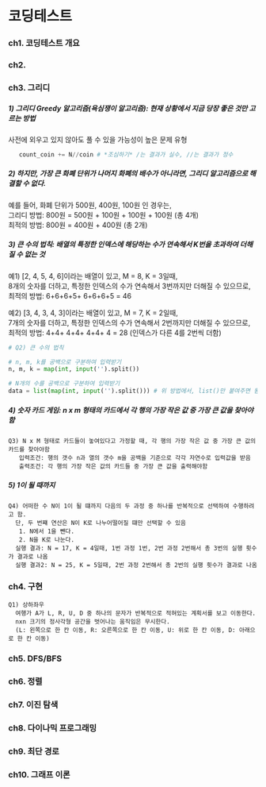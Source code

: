 # 코딩테스트

### ch1. 코딩테스트 개요


### ch2. 


### ch3. 그리디

##### 1) 그리디 Greedy 알고리즘(욕심쟁이 알고리즘): 현재 상황에서 지금 당장 좋은 것만 고르는 방법
   사전에 외우고 있지 않아도 풀 수 있을 가능성이 높은 문제 유형
   
```python
   count_coin += N//coin # *조심하기* /는 결과가 실수, //는 결과가 정수
```
       
##### 2) 하지만, 가장 큰 화폐 단위가 나머지 화폐의 배수가 아니라면, 그리디 알고리즘으로 해결할 수 없다. 
 예를 들어, 화폐 단위가 500원, 400원, 100원 인 경우는, <br>
 그리디 방법: 800원 = 500원 + 100원 + 100원 + 100원 (총 4개) <br>
 최적의 방법: 800원 = 400원 + 400원 (총 2개)


##### 3) 큰 수의 법칙: 배열의 특정한 인덱스에 해당하는 수가 연속해서 K번을 초과하여 더해질 수 없는 것
 예1) [2, 4, 5, 4, 6]이라는 배열이 있고, M = 8, K = 3일때,  <br>
 8개의 숫자를 더하고, 특정한 인덱스의 수가 연속해서 3번까지만 더해질 수 있으므로, <br>
 최적의 방법: 6+6+6+5+ 6+6+6+5 = 46
       
 예2) [3, 4, 3, 4, 3]이라는 배열이 있고, M = 7, K = 2일때,  <br>
 7개의 숫자를 더하고, 특정한 인덱스의 수가 연속해서 2번까지만 더해질 수 있으므로, <br>
 최적의 방법: 4+4+ 4+4+ 4+4+ 4 = 28 (인덱스가 다른 4를 2번씩 더함)
 
 
```python
# Q2) 큰 수의 법칙

# n, m, k를 공백으로 구분하여 입력받기
n, m, k = map(int, input('').split())

# N개의 수를 공백으로 구분하여 입력받기
data = list(map(int, input('').split())) # 위 방법에서, list()만 붙여주면 됨

```
 
##### 4) 숫자 카드 게임: n x m 형태의 카드에서 각 행의 가장 작은 값 중 가장 큰 값을 찾아야함
   
    Q3) N x M 형태로 카드들이 놓여있다고 가정할 때, 각 행의 가장 작은 값 중 가장 큰 값의 카드를 찾아야함
       입력조건: 행의 갯수 n과 열의 갯수 m을 공백을 기준으로 각각 자연수로 입력값을 받음 
       출력조건: 각 행의 가장 작은 값의 카드들 중 가장 큰 값을 출력해야함 

##### 5) 1이 될 때까지

    Q4) 어떠한 수 N이 1이 될 떄까지 다음의 두 과정 중 하나를 반복적으로 선택하여 수행하려고 함.
      단, 두 번쨰 연산은 N이 K로 나누어떨어질 떄만 선택할 수 있음
       1. N에서 1을 뺀다.
       2. N을 K로 나눈다. 
      실행 결과: N = 17, K = 4일때, 1번 과정 1번, 2번 과정 2번해서 총 3번의 실행 횟수가 결과로 나옴
      실행 결과2: N = 25, K = 5일때, 2번 과정 2번해서 총 2번의 실행 횟수가 결과로 나옴

### ch4. 구현

    Q1) 상하좌우
      여행가 A가 L, R, U, D 중 하나의 문자가 반복적으로 적혀있는 계획서를 보고 이동한다.
      nxn 크기의 정사각형 공간을 벗어나는 움직임은 무시한다.
      (L: 왼쪽으로 한 칸 이동, R: 오른쪽으로 한 칸 이동, U: 위로 한 칸 이동, D: 아래으로 한 칸 이동)

### ch5. DFS/BFS

### ch6. 정렬

### ch7. 이진 탐색

### ch8. 다이나믹 프로그래밍

### ch9. 최단 경로

### ch10. 그래프 이론

